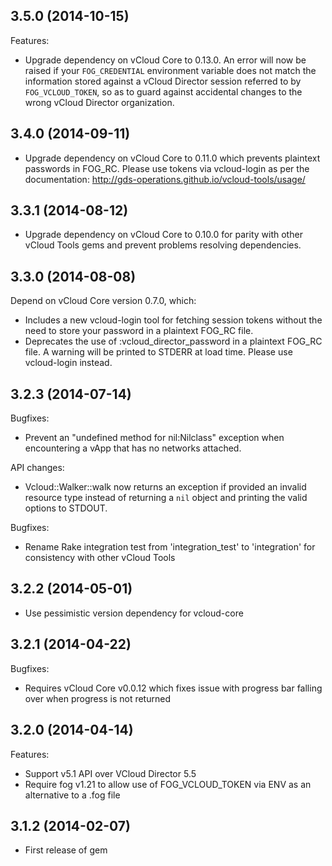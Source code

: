 ## 3.5.0 (2014-10-15)

Features:

  - Upgrade dependency on vCloud Core to 0.13.0. An error will now be raised if
    your `FOG_CREDENTIAL` environment variable does not match the information
    stored against a vCloud Director session referred to by `FOG_VCLOUD_TOKEN`,
    so as to guard against accidental changes to the wrong vCloud Director
    organization.

## 3.4.0 (2014-09-11)

  - Upgrade dependency on vCloud Core to 0.11.0 which prevents plaintext
    passwords in FOG_RC. Please use tokens via vcloud-login as per
    the documentation: http://gds-operations.github.io/vcloud-tools/usage/

## 3.3.1 (2014-08-12)

  - Upgrade dependency on vCloud Core to 0.10.0 for parity with other vCloud
    Tools gems and prevent problems resolving dependencies.

## 3.3.0 (2014-08-08)

Depend on vCloud Core version 0.7.0, which:

  - Includes a new vcloud-login tool for fetching session tokens without the
    need to store your password in a plaintext FOG_RC file.
  - Deprecates the use of :vcloud_director_password in a plaintext FOG_RC file.
    A warning will be printed to STDERR at load time. Please use vcloud-login
    instead.

## 3.2.3 (2014-07-14)

Bugfixes:

  - Prevent an "undefined method for nil:Nilclass" exception when
    encountering a vApp that has no networks attached.

API changes:

  - Vcloud::Walker::walk now returns an exception if provided an invalid
    resource type instead of returning a `nil` object and printing the valid
    options to STDOUT.

Bugfixes:

  - Rename Rake integration test from 'integration_test' to 'integration' for consistency with other vCloud Tools

## 3.2.2 (2014-05-01)

  - Use pessimistic version dependency for vcloud-core

## 3.2.1 (2014-04-22)

Bugfixes:

  - Requires vCloud Core v0.0.12 which fixes issue with progress bar falling over when progress is not returned

## 3.2.0 (2014-04-14)

Features:

  - Support v5.1 API over VCloud Director 5.5
  - Require fog v1.21 to allow use of FOG_VCLOUD_TOKEN via ENV as an alternative to a .fog file

## 3.1.2 (2014-02-07)

  - First release of gem
